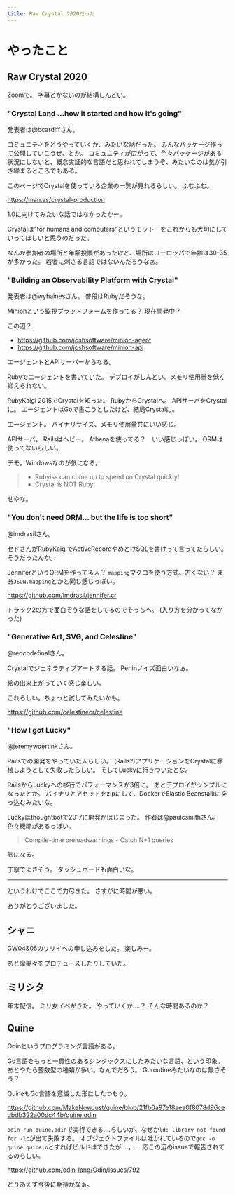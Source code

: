```yaml
---
title: Raw Crystal 2020だった
---
```


# やったこと

## Raw Crystal 2020

Zoomで。
字幕とかないのが結構しんどい。

### "Crystal Land ...how it started and how it's going"

発表者は@bcardiffさん。

コミュニティをどうやっていくか、みたいな話だった。
みんなパッケージ作って公開していこうぜ、とか。
コミュニティが広がって、色々パッケージがある状況にしないと、概念実証的な言語だと思われてしまうぞ、みたいなのは気が引き締まるところでもある。

このページでCrystalを使っている企業の一覧が見れるらしい。
ふむふむ。

<https://man.as/crystal-production>

1.0に向けてみたいな話ではなかったかー。

Crystalは"for humans and computers"というモットーをこれからも大切にしていってほしいと思うのだった。

なんか参加者の場所と年齢投票があったけど、場所はヨーロッパで年齢は30-35が多かった。
若者に刺さる言語ではないんだろうなぁ。

### "Building an Observability Platform with Crystal"

発表者は@wyhainesさん。
普段はRubyだそうな。

Minionという監視プラットフォームを作ってる？
現在開発中？

この辺？

- <https://github.com/joshsoftware/minion-agent>
- <https://github.com/joshsoftware/minion-api>

エージェントとAPIサーバーからなる。

Rubyでエージェントを書いていた。
デプロイがしんどい。メモリ使用量を低く抑えられない。

RubyKaigi 2015でCrystalを知った。
RubyからCrystalへ。
APIサーバをCrystalに。
エージェントはGoで書こうとしたけど、結局Crystalに。

エージェント。
バイナリサイズ、メモリ使用量共にいい感じ。

APIサーバ。
Railsはヘビー。
Athenaを使ってる？　いい感じっぽい。
ORMは使ってないらしい。

デモ。Windowsなのが気になる。

> - Rubyiss can come up to speed on Crystal quickly!
> - Crystal is NOT Ruby!

せやな。

### "You don't need ORM... but the life is too short"

@imdrasilさん。

セドさんがRubyKaigiでActiveRecordやめとけSQLを書けって言ってたらしい。
そうだったんか。

JenniferというORMを作ってる人？
`mapping`マクロを使う方式。古くない？
まあ`JSON.mapping`とかと同じ感じっぽい。

<https://github.com/imdrasil/jennifer.cr>

トラック2の方で面白そうな話をしてるのでそっちへ。
(入り方を分かってなかった)

### "Generative Art, SVG, and Celestine"

@redcodefinalさん。

Crystalでジェネラティブアートする話。
Perlinノイズ面白いなぁ。

絵の出来上がっていく感じ楽しい。

これらしい。ちょっと試してみたいかも。

<https://github.com/celestinecr/celestine>

### "How I got Lucky"

@jeremywoertinkさん。

Railsでの開発をやっていた人らしい。
(Rails?)アプリケーションをCrystalに移植しようとして失敗したらしい。
そしてLuckyに行きついたとな。

RailsからLuckyへの移行でパフォーマンスが3倍に。
あとデプロイがシンプルになったとか。
バイナリとアセットをzipにして、DockerでElastic Beanstalkに突っ込むみたいな。

Luckyはthoughtbotで2017に開発がはじまった。
作者は@paulcsmithさん。
色々機能があるっぽい。

> Compile-time preloadwarnings  - Catch N+1 queries

気になる。

丁寧でよさそう。
ダッシュボードも面白いな。

- - -

というわけでここで力尽きた。
さすがに時間が悪い。

ありがとうございました。

## シャニ

GW04&05のリリイベの申し込みをした。
楽しみー。

あと摩美々をプロデュースしたりしていた。

## ミリシタ

年末配信。
ミリ女イベがきた。
やっていくか‥‥？
そんな時間あるのか？

## Quine

Odinというプログラミング言語がある。

Go言語をもっと一貫性のあるシンタックスにしたみたいな言語、という印象。
あとやたら整数型の種類が多い。なんでだろう。
Goroutineみたいなのは無さそう？

QuineもGo言語を意識した形にしたつもり。

<https://github.com/MakeNowJust/quine/blob/21fb0a97e18aea0f8078d96cedbdb322a00dc44b/quine.odin>

`odin run quine.odin`で実行できる‥‥らしいが、なぜか`ld: library not found for -lc`が出て失敗する。
オブジェクトファイルは吐かれているので`gcc -o quine quine.o`とすればビルドはできたが‥‥。
一応この辺のissueで報告されてるのらしい。

<https://github.com/odin-lang/Odin/issues/792>

とりあえず今後に期待かなぁ。
